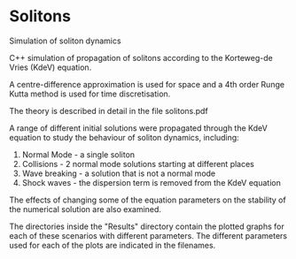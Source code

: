 # Solitons
Simulation of soliton dynamics

C++ simulation of propagation of solitons according to the Korteweg-de Vries (KdeV) equation.

A centre-difference approximation is used for space and a 4th order Runge Kutta method is used for time discretisation.

The theory is described in detail in the file solitons.pdf

A range of different initial solutions were propagated through the KdeV equation to study the behaviour of soliton dynamics, including:
1. Normal Mode - a single soliton
2. Collisions - 2 normal mode solutions starting at different places
3. Wave breaking - a solution that is not a normal mode
4. Shock waves - the dispersion term is removed from the KdeV equation

The effects of changing some of the equation parameters on the stability of the numerical solution are also examined.

The directories inside the "Results" directory contain the plotted graphs for each of these scenarios with different parameters. The different parameters used for each of the plots are indicated in the filenames.
